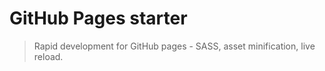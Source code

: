 # GitHub Pages starter
> Rapid development for GitHub pages - SASS, asset minification, live reload.
